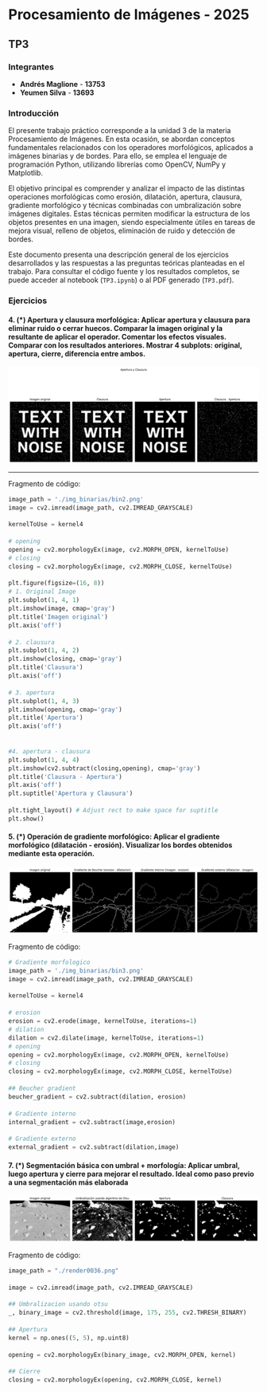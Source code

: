 # Procesamiento de Imágenes - 2025
## TP3

### Integrantes
- **Andrés Maglione** - **13753**
- **Yeumen Silva** - **13693**

### Introducción
El presente trabajo práctico corresponde a la unidad 3 de la materia Procesamiento de Imágenes. En esta ocasión, se abordan conceptos fundamentales relacionados con los operadores morfológicos, aplicados a imágenes binarias y de bordes. Para ello, se emplea el lenguaje de programación Python, utilizando librerías como OpenCV, NumPy y Matplotlib.

El objetivo principal es comprender y analizar el impacto de las distintas operaciones morfológicas como erosión, dilatación, apertura, clausura, gradiente morfológico y técnicas combinadas con umbralización sobre imágenes digitales. Estas técnicas permiten modificar la estructura de los objetos presentes en una imagen, siendo especialmente útiles en tareas de mejora visual, relleno de objetos, eliminación de ruido y detección de bordes.

Este documento presenta una descripción general de los ejercicios desarrollados y las respuestas a las preguntas teóricas planteadas en el trabajo. Para consultar el código fuente y los resultados completos, se puede acceder al notebook (`TP3.ipynb`) o al PDF generado (`TP3.pdf`).

### Ejercicios

#### 4. (*) Apertura y clausura morfológica: Aplicar apertura y clausura para eliminar ruido o cerrar huecos. Comparar la imagen original y la resultante de aplicar el operador. Comentar los efectos visuales. Comparar con los resultados anteriores. Mostrar 4 subplots: original, apertura, cierre, diferencia entre ambos.
![img1](./reporte_imagenes/tp3-1.png)

--- 
Fragmento de código:
```python
image_path = './img_binarias/bin2.png'
image = cv2.imread(image_path, cv2.IMREAD_GRAYSCALE)

kernelToUse = kernel4

# opening
opening = cv2.morphologyEx(image, cv2.MORPH_OPEN, kernelToUse)
# closing
closing = cv2.morphologyEx(image, cv2.MORPH_CLOSE, kernelToUse)

plt.figure(figsize=(16, 8))
# 1. Original Image
plt.subplot(1, 4, 1)
plt.imshow(image, cmap='gray')
plt.title('Imagen original')
plt.axis('off')

# 2. clausura
plt.subplot(1, 4, 2)
plt.imshow(closing, cmap='gray')
plt.title('Clausura')
plt.axis('off')

# 3. apertura
plt.subplot(1, 4, 3)
plt.imshow(opening, cmap='gray')
plt.title('Apertura')
plt.axis('off')


#4. apertura - clausura
plt.subplot(1, 4, 4)
plt.imshow(cv2.subtract(closing,opening), cmap='gray')
plt.title('Clausura - Apertura')
plt.axis('off')
plt.suptitle('Apertura y Clausura')

plt.tight_layout() # Adjust rect to make space for suptitle
plt.show()
```

#### 5. (*) Operación de gradiente morfológico: Aplicar el gradiente morfológico (dilatación - erosión). Visualizar los bordes obtenidos mediante esta operación.
![img1](./reporte_imagenes/tp3-2.png)

Fragmento de código:
```python
# Gradiente morfologico
image_path = './img_binarias/bin3.png'
image = cv2.imread(image_path, cv2.IMREAD_GRAYSCALE)

kernelToUse = kernel4

# erosion
erosion = cv2.erode(image, kernelToUse, iterations=1)
# dilation
dilation = cv2.dilate(image, kernelToUse, iterations=1)
# opening
opening = cv2.morphologyEx(image, cv2.MORPH_OPEN, kernelToUse)
# closing
closing = cv2.morphologyEx(image, cv2.MORPH_CLOSE, kernelToUse)

## Beucher gradient
beucher_gradient = cv2.subtract(dilation, erosion)

# Gradiente interno
internal_gradient = cv2.subtract(image,erosion)

# Gradiente externo
external_gradient = cv2.subtract(dilation,image)
```

#### 7. (*) Segmentación básica con umbral + morfología: Aplicar umbral, luego apertura y cierre para mejorar el resultado. Ideal como paso previo a una segmentación más elaborada
![img3](reporte_imagenes/tp3-3.png)

Fragmento de código:
```python
image_path = "./render0036.png"

image = cv2.imread(image_path, cv2.IMREAD_GRAYSCALE)

## Umbralizacion usando otsu
_, binary_image = cv2.threshold(image, 175, 255, cv2.THRESH_BINARY)

## Apertura
kernel = np.ones((5, 5), np.uint8)

opening = cv2.morphologyEx(binary_image, cv2.MORPH_OPEN, kernel)

## Cierre
closing = cv2.morphologyEx(opening, cv2.MORPH_CLOSE, kernel)
```